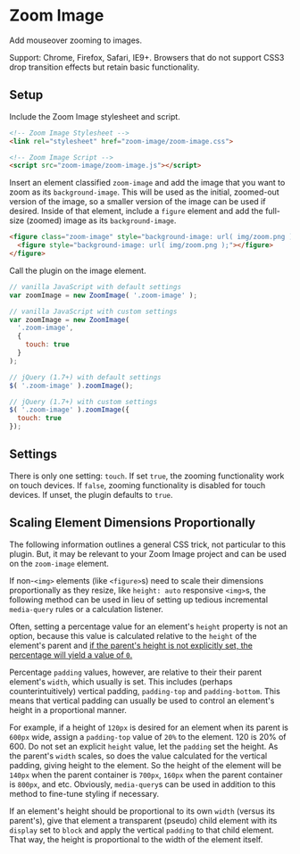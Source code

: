 # Zoom Image

Add mouseover zooming to images.

Support: Chrome, Firefox, Safari, IE9+. Browsers that do not support CSS3 drop transition effects but retain basic functionality.

## Setup

Include the Zoom Image stylesheet and script.

```html
<!-- Zoom Image Stylesheet -->
<link rel="stylesheet" href="zoom-image/zoom-image.css">

<!-- Zoom Image Script -->
<script src="zoom-image/zoom-image.js"></script>
```

Insert an element classified `zoom-image` and add the image that you want to zoom as its `background-image`. This will be used as the initial, zoomed-out version of the image, so a smaller version of the image can be used if desired. Inside of that element, include a `figure` element and add the full-size (zoomed) image as its `background-image`.

```html
<figure class="zoom-image" style="background-image: url( img/zoom.png );">
  <figure style="background-image: url( img/zoom.png );"></figure>
</figure>
```

Call the plugin on the image element.

```javascript
// vanilla JavaScript with default settings
var zoomImage = new ZoomImage( '.zoom-image' );

// vanilla JavaScript with custom settings
var zoomImage = new ZoomImage(
  '.zoom-image',
  {
    touch: true
  }
);

// jQuery (1.7+) with default settings
$( '.zoom-image' ).zoomImage();

// jQuery (1.7+) with custom settings
$( '.zoom-image' ).zoomImage({
  touch: true
});
```

## Settings

There is only one setting: `touch`. If set `true`, the zooming functionality work on touch devices. If `false`, zooming functionality is disabled for touch devices. If unset, the plugin defaults to `true`.

## Scaling Element Dimensions Proportionally

The following information outlines a general CSS trick, not particular to this plugin. But, it may be relevant to your Zoom Image project and can be used on the `zoom-image` element.

If non-`<img>` elements (like `<figure>`s) need to scale their dimensions proportionally as they resize, like `height: auto` responsive `<img>`s, the following method can be used in lieu of setting up tedious incremental `media-query` rules or a calculation listener.

Often, setting a percentage value for an element's `height` property is not an option, because this value is calculated relative to the `height` of the element's parent and [if the parent's height is not explicitly set, the percentage will yield a value of `0`.](https://stackoverflow.com/questions/1622027/percentage-height-html-5-css)

Percentage `padding` values, however, are relative to their their parent element's `width`, which usually is set. This includes (perhaps counterintuitively) vertical padding, `padding-top` and `padding-bottom`. This means that vertical padding can usually be used to control an element's height in a proportional manner.

For example, if a height of `120px` is desired for an element when its parent is `600px` wide, assign a `padding-top` value of `20%` to the element. 120 is 20% of 600. Do not set an explicit `height` value, let the `padding` set the height. As the parent's `width` scales, so does the value calculated for the vertical padding, giving height to the element. So the height of the element will be `140px` when the parent container is `700px`, `160px` when the parent container is `800px`, and etc. Obviously, `media-query`s can be used in addition to this method to fine-tune styling if necessary.

If an element's height should be proportional to its own `width` (versus its parent's), give that element a transparent (pseudo) child element with its `display` set to `block` and apply the vertical `padding` to that child element. That way, the height is proportional to the width of the element itself.